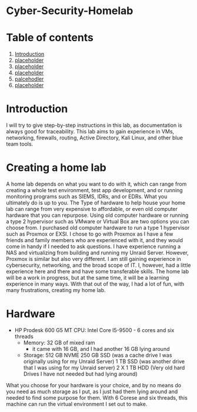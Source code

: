 # Cyber-Security-Homelab

# Table of contents

1. [Introduction](#introduction)
2. [placeholder](#control-assessment)
3. [placeholder](#workflow)
4. [placeholder](#checklist)
5. [palcehodler](#assessment)
6. [placeholder](#summary)

# Introduction <a name="introduction">
I will try to give step-by-step instructions in this lab, as documentation is always good for traceability. This lab aims to gain experience in VMs, networking, firewalls, routing, Active Directory, Kali Linux, and other blue team tools. 

# Creating a home lab
A home lab depends on what you want to do with it, which can range from creating a whole test environment, test app development, and or running monitoring programs such as SIEMS, IDRs, and or EDRs. What you ultimately do is up to you. The Type of hardware to help house your home lab can range from very expensive to affordable, or even old computer hardware that you can repurpose. Using old computer hardware or running a type 2 hypervisor such as VMware or Virtual Box are two options you can choose from. I purchased old computer hardware to run a type 1 hypervisor such as Proxmox or EXSI. I chose to go with Proxmox as I have a few friends and family members who are experienced with it, and they would come in handy if I needed to ask questions.  I have experience running a NAS and virtualizing from building and running my Unraid Server. However, Proxmox is similar but also very different. I am still gaining experience in cybersecurity, networking, and the broad scope of IT. I, however, had a little experience here and there and have some transferable skills. The home lab will be a work in progress, but at the same time, it will be a learning experience in many ways. With that out of the way, I had a lot of fun, with many frustrations, creating my home lab. 

# Hardware
- HP Prodesk 600 G5 MT
  CPU:
    Intel Core I5-9500
      - 6 cores and six threads
  - Memory:
    32 GB of mixed ram
      - it came with 16 GB, and I had another 16 GB lying around
  - Storage:
    512 GB NVME
    250 GB SSD (was a cache drive I was originally using for my Unraid Server)
    1 TB SSD (was another drive that I was using for my Unraid server)
    2 X 1 TB HDD (Very old hard Drives I have not needed but had lying around)

What you choose for your hardware is your choice, and by no means do you need as much storage as I put, as I just had them lying around and needed to find some purpose for them. With 6 Corese and six threads, this machine can run the virtual environment I set out to make. 
